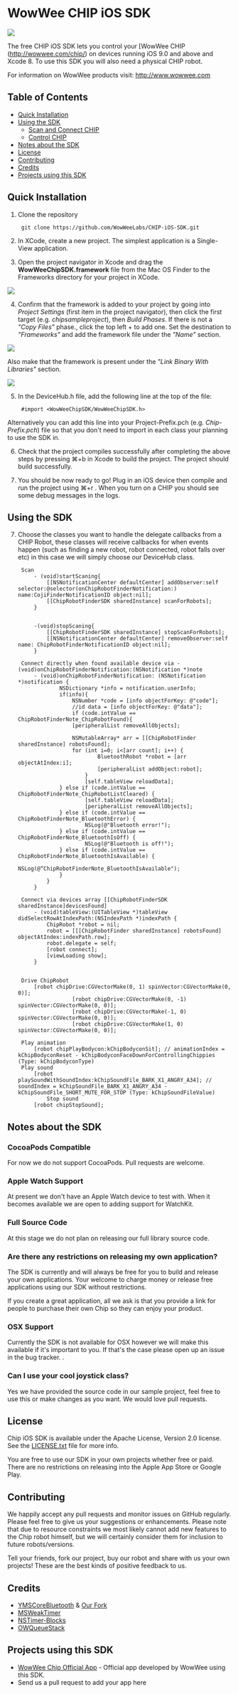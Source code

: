 WowWee CHIP iOS SDK
================================

![](Images/CHIP.png)

The free CHIP iOS SDK lets you control your [WowWee CHIP (http://wowwee.com/chip/) on devices running iOS 9.0 and above and Xcode 8. To use this SDK you will also need a physical CHIP robot.

For information on WowWee products visit: <http://www.wowwee.com>

Table of Contents
---------------------------------------

- [Quick Installation](#quick-installation)
- [Using the SDK](#using-the-sdk)
	- [Scan and Connect CHIP](#scan-and-connect-chip)
	- [Control CHIP](#control-chip)
- [Notes about the SDK](#notes-about-the-sdk)
- [License](#license)
- [Contributing](#contributing)
- [Credits](#credits)
- [Projects using this SDK](#projects-using-this-sdk)

Quick Installation
---------------------------------

1. Clone the repository

		git clone https://github.com/WowWeeLabs/CHIP-iOS-SDK.git

2. In XCode, create a new project. The simplest application is a Single-View application.

3. Open the project navigator in Xcode and drag the **WowWeeChipSDK.framework** file from the Mac OS Finder to the Frameworks directory for your project in XCode.

![](Images/Project-Navigator-Example.png)

4. Confirm that the framework is added to your project by going into _Project Settings_ (first item in the project navigator), then click the first target (e.g. _chipsampleproject_), then _Build Phases_. If there is not a _"Copy Files"_ phase., click the top left + to add one. Set the destination to _"Frameworks"_ and add the framework file under the _"Name"_ section.

![](Images/Copy-Framework-Example.png)

Also make that the framework is present under the _"Link Binary With Libraries"_ section.
	
![](Images/Link-Frameworks-Example.png)

5. In the DeviceHub.h file, add the following line at the top of the file:

		#import <WowWeeChipSDK/WowWeeChipSDK.h>
	
Alternatively you can add this line into your Project-Prefix.pch (e.g. _Chip-Prefix.pch_) file so that you don't need to import in each class your planning to use the SDK in.
	
6. Check that the project compiles successfully after completing the above steps by pressing ⌘+b in Xcode to build the project. The project should build successfully.
			
7. You should be now ready to go! Plug in an iOS device then compile and run the project using ⌘+r . When you turn on a CHIP you should see some debug messages in the logs.


Using the SDK
---------------------------------

7. Choose the classes you want to handle the delegate callbacks from a CHIP Robot, these classes will receive callbacks for when events happen (such as finding a new robot, robot connected, robot falls over etc) in this case we will simply choose our DeviceHub class.

		Scan
			- (void)startScaning{
				[[NSNotificationCenter defaultCenter] addObserver:self selector:@selector(onChipRobotFinderNotification:) name:CojiFinderNotificationID object:nil];
				[[ChipRobotFinderSDK sharedInstance] scanForRobots];
			}


			-(void)stopScaning{
				[[ChipRobotFinderSDK sharedInstance] stopScanForRobots];
				[[NSNotificationCenter defaultCenter] removeObserver:self name: ChipRobotFinderNotificationID object:nil];
			}

		Connect directly when found available device via -(void)onChipRobotFinderNotification:(NSNotification *)note
			- (void)onChipRobotFinderNotification: (NSNotification *)notification {
    				NSDictionary *info = notification.userInfo;
				    if(info){
				        NSNumber *code = [info objectForKey: @"code"];
				        //id data = [info objectForKey: @"data"];
				        if (code.intValue == ChipRobotFinderNote_ChipRobotFound){
						[peripheralList removeAllObjects];
            
				        NSMutableArray* arr = [[ChipRobotFinder sharedInstance] robotsFound];
				        for (int i=0; i<[arr count]; i++) {
				                BluetoothRobot *robot = [arr objectAtIndex:i];
				                [peripheralList addObject:robot];
			                }
			                [self.tableView reloadData];
				    } else if (code.intValue == ChipRobotFinderNote_ChipRobotListCleared) {
				            [self.tableView reloadData];
				            [peripheralList removeAllObjects];
				    } else if (code.intValue == ChipRobotFinderNote_BluetoothError) {
				            NSLog(@"Bluetooth error!");
				    } else if (code.intValue == ChipRobotFinderNote_BluetoothIsOff) {
				            NSLog(@"Bluetooth is off!");
				    } else if (code.intValue == ChipRobotFinderNote_BluetoothIsAvailable) {
					    NSLog(@“ChipRobotFinderNote_BluetoothIsAvailable");
				    }
				}
			}

		Connect via devices array [[ChipRobotFinderSDK sharedInstance]devicesFound] 
			- (void)tableView:(UITableView *)tableView didSelectRowAtIndexPath:(NSIndexPath *)indexPath {
			    ChipRobot *robot = nil;
			    robot = [[[ChipRobotFinder sharedInstance] robotsFound] objectAtIndex:indexPath.row];
			    robot.delegate = self;
			    [robot connect];
			    [viewLoading show];
			}
			
			
		Drive ChipRobot
			[robot chipDrive:CGVectorMake(0, 1) spinVector:CGVectorMake(0, 0)];
                        [robot chipDrive:CGVectorMake(0, -1) spinVector:CGVectorMake(0, 0)];
                        [robot chipDrive:CGVectorMake(-1, 0) spinVector:CGVectorMake(0, 0)];
                        [robot chipDrive:CGVectorMake(1, 0) spinVector:CGVectorMake(0, 0)];

		Play animation
			[robot chipPlayBodycon:kChipBodyconSit]; // animationIndex = kChipBodyconReset - kChipBodyconFaceDownForControllingChippies (Type: kChipBodyconType)
		Play sound
			[robot playSoundWithSoundIndex:kChipSoundFile_BARK_X1_ANGRY_A34]; // soundIndex = kChipSoundFile_BARK_X1_ANGRY_A34 - kChipSoundFile_SHORT_MUTE_FOR_STOP (Type: kChipSoundFileValue)
                Stop sound
			[robot chipStopSound];
                    
			    

Notes about the SDK
---------------------------------

### CocoaPods Compatible

For now we do not support CocoaPods. Pull requests are welcome.


### Apple Watch Support

At present we don't have an Apple Watch device to test with. When it becomes available we are open to adding support for WatchKit.

### Full Source Code

At this stage we do not plan on releasing our full library source code. 

### Are there any restrictions on releasing my own application?

The SDK is currently and will always be free for you to build and release your own applications. Your welcome to charge money or release free applications using our SDK without restrictions.

If you create a great application, all we ask is that you provide a link for people to purchase their own Chip so they can enjoy your product.

### OSX Support

Currently the SDK is not available for OSX however we will make this available if it's important to you. If that's the case please open up an issue in the bug tracker.
.
### Can I use your cool joystick class?

Yes we have provided the source code in our sample project, feel free to use this or make changes as you want. We would love pull requests.


License
---------------------------------
Chip iOS SDK is available under the Apache License, Version 2.0 license. See the [LICENSE.txt](https://raw.githubusercontent.com/WowWeeLabs/CHIP-iOS-SDK/master/LICENSE.md) file for more info.

You are free to use our SDK in your own projects whether free or paid. There are no restrictions on releasing into the Apple App Store or Google Play.


Contributing
---------------------------------
We happily accept any pull requests and monitor issues on GitHub regularly. Please feel free to give us your suggestions or enhancements. Please note that due to resource constraints we most likely cannot add new features to the Chip robot himself, but we will certainly consider them for inclusion to future robots/versions.

Tell your friends, fork our project, buy our robot and share with us your own projects! These are the best kinds of positive feedback to us.

Credits
---------------------------------
* [YMSCoreBluetooth](https://github.com/kickingvegas/YmsCoreBluetooth.git) & [Our Fork](https://github.com/WowWeeLabs/YmsCoreBluetooth)
* [MSWeakTimer](https://github.com/mindsnacks/MSWeakTimer)
* [NSTimer-Blocks](https://github.com/jivadevoe/NSTimer-Blocks)
* [OWQueueStack](https://github.com/yangyubo/OWQueueStack)

Projects using this SDK
---------------------------------
* [WowWee Chip Official App](https://itunes.apple.com/us/app/chip-your-new-best-friend/id1137040079?mt=8) - Official app developed by WowWee using this SDK.
* Send us a pull request to add your app here

